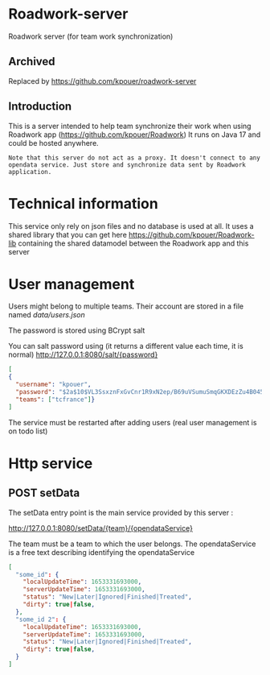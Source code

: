 # Roadwork-server
Roadwork server (for team work synchronization)

## Archived

Replaced by https://github.com/kpouer/roadwork-server

## Introduction

This is a server intended to help team synchronize their work when using Roadwork app (https://github.com/kpouer/Roadwork)
It runs on Java 17 and could be hosted anywhere.

`
Note that this server do not act as a proxy. It doesn't connect to any opendata service.
Just store and synchronize data sent by Roadwork application.
`

# Technical information

This service only rely on json files and no database is used at all. It uses a shared library that you can get here
https://github.com/kpouer/Roadwork-lib containing the shared datamodel between the Roadwork app and this server

# User management

Users might belong to multiple teams.
Their account are stored in a file named *data/users.json*

The password is stored using BCrypt salt

You can salt password using (it returns a different value each time, it is normal)
http://127.0.0.1:8080/salt/{password}

```json
[
{
  "username": "kpouer",
  "password": "$2a$10$VL3SsxznFxGvCnr1R9xN2ep/B69uVSumuSmqGKXDEzZu4B045BSq6", 
  "teams": ["tcfrance"]}
]
```

The service must be restarted after adding users (real user management is on todo list)

# Http service

## POST setData

The setData entry point is the main service provided by this server :

http://127.0.0.1:8080/setData/{team}/{opendataService}

The team must be a team to which the user belongs.
The opendataService is a free text describing identifying the opendataService

```json
[
  "some_id": {
    "localUpdateTime": 1653331693000,
    "serverUpdateTime": 1653331693000,
    "status": "New|Later|Ignored|Finished|Treated",
    "dirty": true|false,
  },
  "some_id 2": {
    "localUpdateTime": 1653331693000,
    "serverUpdateTime": 1653331693000,
    "status": "New|Later|Ignored|Finished|Treated",
    "dirty": true|false,
  }
]
```
